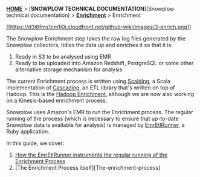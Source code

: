 [**HOME**](Home) > [**SNOWPLOW TECHNICAL DOCUMENTATION**](Snowplow technical documentation) > [**Enrichment**](Enrichment) > Enrichment

[[https://d3i6fms1cm1j0i.cloudfront.net/github-wiki/images/3-enrich.png]] 

The Snowplow Enrichment step takes the raw log files generated by the Snowplow collectors, tidies the data up and enriches it so that it is:

1. Ready in S3 to be analysed using EMR
2. Ready to be uploaded into Amazon Redshift, PostgreSQL or some other alternative storage mechanism for analysis

The current Enrichment process is written using [Scalding][scalding], a Scala implementation of [Cascading][cascading], an ETL library that's written on top of Hadoop. This is the [Hadoop Enrichment][hadoop-enrich], although we are now also working on a Kinesis-based enrichment process.

Snowplow uses Amazon's EMR to run the Enrichment process. The regular running of the process (which is necessary to ensure that up-to-date Snowplow data is available for analysis) is managed by [EmrEtlRunner][emr-etl-runner], a Ruby application.

In this guide, we cover:

1. [How the EmrEtlRunner instruments the regular running of the Enrichment Process][emr-etl-runner]
2. [The Enrichment Process itself][The-enrichment-process]


[scalding]: https://github.com/twitter/scalding
[cascading]: http://www.cascading.org/

[emr-etl-runner]: EmrEtlRunner
[enrichment-process]: Hadoop-ETL
[hadoop-enrich]: https://github.com/snowplow/snowplow/tree/master/3-enrich/scala-hadoop-enrich

